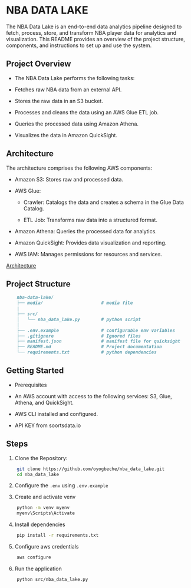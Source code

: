 # NBA DATA LAKE
The NBA Data Lake is an end-to-end data analytics pipeline designed to fetch, process, store, and transform NBA player data for analytics and visualization. This README provides an overview of the project structure, components, and instructions to set up and use the system.

## Project Overview

- The NBA Data Lake performs the following tasks:

- Fetches raw NBA data from an external API.

- Stores the raw data in an S3 bucket.

- Processes and cleans the data using an AWS Glue ETL job.

- Queries the processed data using Amazon Athena.

- Visualizes the data in Amazon QuickSight.


## Architecture

The architecture comprises the following AWS components:

- Amazon S3: Stores raw and processed data.

- AWS Glue:

  - Crawler: Catalogs the data and creates a schema in the Glue Data Catalog.

  - ETL Job: Transforms raw data into a structured format.

- Amazon Athena: Queries the processed data for analytics.

- Amazon QuickSight: Provides data visualization and reporting.

- AWS IAM: Manages permissions for resources and services.

[Architecture](./media/nba_data_lake_architecture.jpeg)

## Project Structure
```markdown
    nba-data-lake/  
    ├── media/                      # media file
    |  
    ├── src/  
    │   └── nba_data_lake.py        # python script 
    │           
    ├── .env.example                # configurable env variables
    ├── .gitignore                  # Ignored files  
    ├── manifest.json               # manifest file for quicksight 
    ├── README.md                   # Project documentation 
    └── requirements.txt            # python dependencies    
```

## Getting Started

- Prerequisites

 - An AWS account with access to the following services: S3, Glue, Athena, and QuickSight.
 - AWS CLI installed and configured.
 - API KEY from soortsdata.io

## Steps

1. Clone the Repository:
```bash
    git clone https://github.com/oyogbeche/nba_data_lake.git
    cd nba_data_lake
```

2. Configure the `.env` using `.env.example`

3. Create and activate venv
```bash
    python -m venv myenv
    myenv\Scripts\Activate
```
4. Install dependencies
```bash
    pip install -r requirements.txt
```
5. Configure aws credentials
```bash
    aws configure
```
6. Run the application
```bash
    python src/nba_data_lake.py
```
